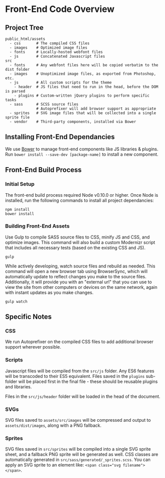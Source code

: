 # Front-End Code Overview

## Project Tree

    public_html/assets
      - css       # The compiled CSS files
      - images    # Optimized image files
      - fonts     # Locally-hosted webfont files
      - js        # Concatenated Javascript files
    src
      - fonts     # Any webfont files here will be copied verbatim to the dist folder
      - images    # Unoptimized image files, as exported from Photoshop, etc.
      - js        # All custom scripts for the theme
        - header  # JS files that need to run in the head, before the DOM is parsed
        - plugins # Custom-written jQuery plugins to perform specific tasks
      - sass      # SCSS source files
                  # Autoprefixer will add browser support as appropriate
      - sprites   # SVG image files that will be collected into a single sprite file
      - vendor    # Third-party components, installed via Bower


## Installing Front-End Dependancies

We use [Bower](http://bower.io) to manage front-end components like JS libraries & plugins. Run `bower install --save-dev [package-name]` to install a new component.


## Front-End Build Process

### Initial Setup

The front-end build process required Node v0.10.0 or higher. Once Node is installed, run the following commands to install all project dependancies:

    npm install
    bower install

### Building Front-End Assets

Use Gulp to compile SASS source files to CSS, minify JS and CSS, and optimize images. This command will also build a custom Modernizr script that includes all necessary tests (based on the existing CSS and JS).

    gulp

While actively developing, watch source files and rebuild as needed. This command will open a new browser tab using BrowserSync, which will automatically update to reflect changes you make to the source files. Additionally, it will provide you with an "external url" that you can use to view the site from other computers or devices on the same network, again with instant updates as you make changes.

    gulp watch


## Specific Notes

### CSS

We run Autoprefixer on the compiled CSS files to add additional browser support wherever possible.

### Scripts

Javascript files will be compiled from the `src/js` folder. Any ES6 features will be transcoded to their ES5 equivalent. Files saved in the `plugins` sub-folder will be placed first in the final file - these should be reusable plugins and libraries.

Files in the `src/js/header` folder will be loaded in the head of the document.

### SVGs

SVG files saved to `assets/src/images` will be compressed and output to `assets/dist/images`, along with a PNG fallback.

### Sprites

SVG files saved in `src/sprites` will be compiled into a single SVG sprite sheet, and a fallback PNG sprite will be generated as well. CSS classes are automatically generated in `src/sass/generated/_sprites.scss`. You can apply an SVG sprite to an element like: `<span class="svg filename"></span>`.

